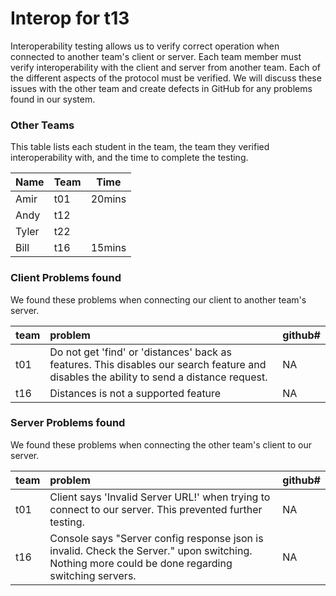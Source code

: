 # Interop for t13

Interoperability testing allows us to verify correct operation when connected to another team's client or server.
Each team member must verify interoperability with the client and server from another team.
Each of the different aspects of the protocol must be verified.
We will discuss these issues with the other team and create defects in GitHub for any problems found in our system.

### Other Teams

This table lists each student in the team, the team they verified interoperability with, and the time to complete the testing.

| Name | Team | Time |
| ---- | ---- | ---- |
| Amir | t01  |20mins|
| Andy | t12  |      |
| Tyler| t22  |      |
| Bill | t16  |15mins|

### Client Problems found

We found these problems when connecting our client to another team's server.

| team | problem | github# |
| :--- | :------ | ------- |
|  t01    |   Do not get 'find' or 'distances' back as features. This disables our search feature and disables the ability to send a distance request.  |    NA    |
| t16  | Distances is not a supported feature | NA |

### Server Problems found

We found these problems when connecting the other team's client to our server.

| team | problem | github# |
| :--- | :------ | ------- |
| t01  | Client says 'Invalid Server URL!' when trying to connect to our server. This prevented further testing. | NA |
|t16| Console says "Server config response json is invalid. Check the Server." upon switching. Nothing more could be done regarding switching servers. | NA |
